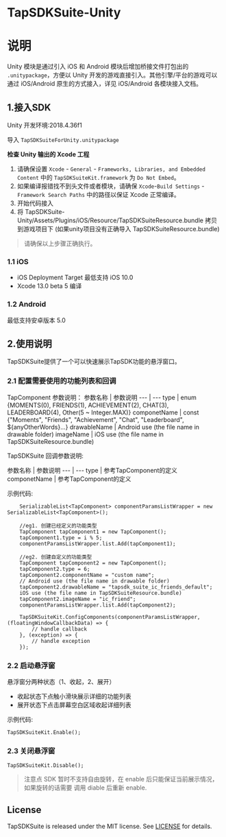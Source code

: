 # TapSDKSuite-Unity

# 说明
Unity 模块是通过引入 iOS 和 Android 模块后增加桥接文件打包出的 `.unitypackage`，方便以 Unity 开发的游戏直接引入。其他引擎/平台的游戏可以通过 iOS/Android 原生的方式接入，详见 iOS/Android 各模块接入文档。

## 1.接入SDK
Unity 开发环境:2018.4.36f1

导入 `TapSDKSuiteForUnity.unitypackage`

**检查 Unity 输出的 Xcode 工程**

1. 请确保设置 `Xcode` - `General` - `Frameworks, Libraries, and Embedded Content` 中的 `TapSDKSuiteKit.framework` 为 `Do Not Embed`。
2. 如果编译报错找不到头文件或者模块，请确保 `Xcode`-`Build Settings` - `Framework Search Paths` 中的路径以保证 Xcode 正常编译。
3. 开始代码接入
4. 将 TapSDKSuite-Unity/Assets/Plugins/iOS/Resource/TapSDKSuiteResource.bundle 拷贝到游戏项目下 (如果unity项目没有正确导入 TapSDKSuiteResource.bundle)

> 请确保以上步骤正确执行。

### 1.1 iOS
- iOS Deployment Target 最低支持 iOS 10.0
- Xcode 13.0 beta 5 编译 

### 1.2 Android
最低支持安卓版本 5.0

## 2.使用说明
TapSDKSuite提供了一个可以快速展示TapSDK功能的悬浮窗口。

### 2.1 配置需要使用的功能列表和回调
TapComponent 参数说明：
<a name="参数说明"></a>
参数名称 | 参数说明 
--- | ---
type | enum {MOMENTS(0), FRIENDS(1), ACHIEVEMENT(2), CHAT(3), LEADERBOARD(4), Other(5 ~ Integer.MAX)}
componetName | const {"Moments", "Friends", "Achievement", "Chat", "Leaderboard", ${anyOtherWords}...}
drawableName | Android use (the file name in drawable folder)
imageName | iOS use (the file name in TapSDKSuiteResource.bundle)

TapSDKSuite 回调参数说明:

<a name="参数说明"></a>
参数名称 | 参数说明
--- | ---
type |  参考TapComponent的定义
componetName |  参考TapComponent的定义

示例代码:
```
    SerializableList<TapComponent> componentParamsListWrapper = new SerializableList<TapComponent>();
    
    //eg1. 创建已经定义的功能类型
    TapComponent tapComponent1 = new TapComponent();
    tapComponent1.type = i % 5;
    componentParamsListWrapper.list.Add(tapComponent1);

    //eg2. 创建自定义的功能类型
    TapComponent tapComponent2 = new TapComponent();
    tapComponent2.type = 6;
    tapComponent2.componentName = "custom name";
    // Android use (the file name in drawable folder)
    tapComponent2.drawableName = "tapsdk_suite_ic_friends_default";
    iOS use (the file name in TapSDKSuiteResource.bundle)
    tapComponent2.imageName = "ic_friend";
    componentParamsListWrapper.list.Add(tapComponent2);

    TapSDKSuiteKit.ConfigComponents(componentParamsListWrapper, (floatingWindowCallbackData) => {
        // handle callback
    }, (exception) => {
        // handle exception 
    });
```

### 2.2 启动悬浮窗
悬浮窗分两种状态（1、收起，2、展开）
- 收起状态下点触小滑块展示详细的功能列表
- 展开状态下点击屏幕空白区域收起详细列表

示例代码:
```
TapSDKSuiteKit.Enable();
```

### 2.3 关闭悬浮窗
```
TapSDKSuiteKit.Disable();
```

> 注意点
SDK 暂时不支持自由旋转，在 enable 后只能保证当前展示情况，如果旋转的话需要 调用 diable 后重新 enable.

## License
TapSDKSuite is released under the MIT license. See [LICENSE](LICENSE) for details.